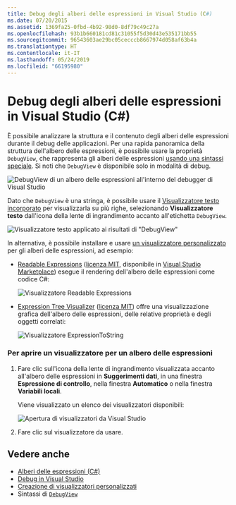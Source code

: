 ```yaml
---
title: Debug degli alberi delle espressioni in Visual Studio (C#)
ms.date: 07/20/2015
ms.assetid: 1369fa25-0fbd-4b92-98d0-8df79c49c27a
ms.openlocfilehash: 93b1b660181cd81c31055f5d30d43e535171bb55
ms.sourcegitcommit: 96543603ae29bc05cecccb8667974d058af63b4a
ms.translationtype: HT
ms.contentlocale: it-IT
ms.lasthandoff: 05/24/2019
ms.locfileid: "66195980"
---
```

# <a name="debugging-expression-trees-in-visual-studio-c"></a>Debug degli alberi delle espressioni in Visual Studio (C#)
È possibile analizzare la struttura e il contenuto degli alberi delle espressioni durante il debug delle applicazioni. Per una rapida panoramica della struttura dell'albero delle espressioni, è possibile usare la proprietà `DebugView`, che rappresenta gli alberi delle espressioni [usando una sintassi speciale](debugview-syntax.md). Si noti che `DebugView` è disponibile solo in modalità di debug.  

![DebugView di un albero delle espressioni all'interno del debugger di Visual Studio](media/debugging-expression-trees-in-visual-studio/debugview.png)

Dato che `DebugView` è una stringa, è possibile usare il [Visualizzatore testo incorporato](https://docs.microsoft.com/visualstudio/debugger/view-strings-visualizer#open-a-string-visualizer) per visualizzarla su più righe, selezionando **Visualizzatore testo** dall'icona della lente di ingrandimento accanto all'etichetta `DebugView`.

 ![Visualizzatore testo applicato ai risultati di "DebugView"](media/debugging-expression-trees-in-visual-studio/string_visualizer.png)

In alternativa, è possibile installare e usare [un visualizzatore personalizzato](https://docs.microsoft.com/visualstudio/debugger/create-custom-visualizers-of-data) per gli alberi delle espressioni, ad esempio:

* [Readable Expressions](https://github.com/agileobjects/ReadableExpressions) ([licenza MIT](https://github.com/agileobjects/ReadableExpressions/blob/master/LICENSE.md), disponibile in [Visual Studio Marketplace](https://marketplace.visualstudio.com/items?itemName=vs-publisher-1232914.ReadableExpressionsVisualizers)) esegue il rendering dell'albero delle espressioni come codice C#:

  ![Visualizzatore Readable Expressions](media/debugging-expression-trees-in-visual-studio/readable_expressions_visualizer.png)

* [Expression Tree Visualizer](https://github.com/zspitz/ExpressionToString#visual-studio-debugger-visualizer-for-expression-trees) ([licenza MIT](https://github.com/zspitz/ExpressionToString/blob/master/LICENSE)) offre una visualizzazione grafica dell'albero delle espressioni, delle relative proprietà e degli oggetti correlati:

  ![Visualizzatore ExpressionToString](media/debugging-expression-trees-in-visual-studio/expression_to_string_visualizer.png)

### <a name="to-open-a-visualizer-for-an-expression-tree"></a>Per aprire un visualizzatore per un albero delle espressioni  
  
1. Fare clic sull'icona della lente di ingrandimento visualizzata accanto all'albero delle espressioni in **Suggerimenti dati**, in una finestra **Espressione di controllo**, nella finestra **Automatico** o nella finestra **Variabili locali**.  
  
     Viene visualizzato un elenco dei visualizzatori disponibili: 

      ![Apertura di visualizzatori da Visual Studio](media/debugging-expression-trees-in-visual-studio/expression_tree_visualizers.png)

2. Fare clic sul visualizzatore da usare.  
  
## <a name="see-also"></a>Vedere anche

- [Alberi delle espressioni (C#)](../../../../csharp/programming-guide/concepts/expression-trees/index.md)
- [Debug in Visual Studio](/visualstudio/debugger/debugging-in-visual-studio)
- [Creazione di visualizzatori personalizzati](/visualstudio/debugger/create-custom-visualizers-of-data)
- Sintassi di [`DebugView`](debugview-syntax.md)
